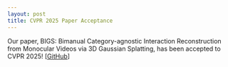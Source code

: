 ```yaml
---
layout: post
title: CVPR 2025 Paper Acceptance
---
```


Our paper, BIGS: Bimanual Category-agnostic Interaction Reconstruction from Monocular Videos via 3D Gaussian Splatting, has been accepted to CVPR 2025! [<a href="https://github.com/On-JungWoan/BIGS" target="_blank" rel="noopener noreferrer">GitHub</a>]